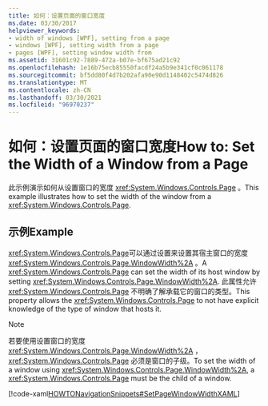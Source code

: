 ```yaml
---
title: 如何：设置页面的窗口宽度
ms.date: 03/30/2017
helpviewer_keywords:
- width of windows [WPF], setting from a page
- windows [WPF], setting width from a page
- pages [WPF], setting window width from
ms.assetid: 31601c92-7889-472a-b07e-bf675ad21c92
ms.openlocfilehash: 1e16b75ecb85550facdf24a5b9e341cf0c061178
ms.sourcegitcommit: bf5dd80f4d7b202afa90e90d1148402c5474d826
ms.translationtype: MT
ms.contentlocale: zh-CN
ms.lasthandoff: 03/30/2021
ms.locfileid: "96970237"
---
```

# <a name="how-to-set-the-width-of-a-window-from-a-page"></a><span data-ttu-id="9c993-102">如何：设置页面的窗口宽度</span><span class="sxs-lookup"><span data-stu-id="9c993-102">How to: Set the Width of a Window from a Page</span></span>
<span data-ttu-id="9c993-103">此示例演示如何从设置窗口的宽度 <xref:System.Windows.Controls.Page> 。</span><span class="sxs-lookup"><span data-stu-id="9c993-103">This example illustrates how to set the width of the window from a <xref:System.Windows.Controls.Page>.</span></span>  
  
## <a name="example"></a><span data-ttu-id="9c993-104">示例</span><span class="sxs-lookup"><span data-stu-id="9c993-104">Example</span></span>  
 <span data-ttu-id="9c993-105"><xref:System.Windows.Controls.Page>可以通过设置来设置其宿主窗口的宽度 <xref:System.Windows.Controls.Page.WindowWidth%2A> 。</span><span class="sxs-lookup"><span data-stu-id="9c993-105">A <xref:System.Windows.Controls.Page> can set the width of its host window by setting <xref:System.Windows.Controls.Page.WindowWidth%2A>.</span></span> <span data-ttu-id="9c993-106">此属性允许 <xref:System.Windows.Controls.Page> 不明确了解承载它的窗口的类型。</span><span class="sxs-lookup"><span data-stu-id="9c993-106">This property allows the <xref:System.Windows.Controls.Page> to not have explicit knowledge of the type of window that hosts it.</span></span>  
  
> [!NOTE]
> <span data-ttu-id="9c993-107">若要使用设置窗口的宽度 <xref:System.Windows.Controls.Page.WindowWidth%2A> ， <xref:System.Windows.Controls.Page> 必须是窗口的子级。</span><span class="sxs-lookup"><span data-stu-id="9c993-107">To set the width of a window using <xref:System.Windows.Controls.Page.WindowWidth%2A>, a <xref:System.Windows.Controls.Page> must be the child of a window.</span></span>  
  
 [!code-xaml[HOWTONavigationSnippets#SetPageWindowWidthXAML](~/samples/snippets/csharp/VS_Snippets_Wpf/HOWTONavigationSnippets/CSharp/SetWindowWidthPage.xaml#setpagewindowwidthxaml)]
